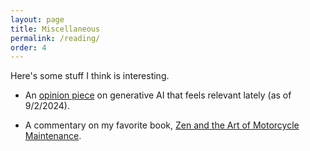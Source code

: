 ```yaml
---
layout: page
title: Miscellaneous
permalink: /reading/
order: 4
---
```


Here's some stuff I think is interesting. 

* An <a href= "https://ludic.mataroa.blog/blog/i-will-fucking-piledrive-you-if-you-mention-ai-again/">opinion piece</a> on generative AI that feels relevant lately (as of 9/2/2024). 

* A commentary on my favorite book, <a href= "https://www.smithsonianmag.com/smithsonian-institution/robert-pirsig-zen-art-motorcycle-maintenance-resonates-today-180975768"> Zen and the Art of Motorcycle Maintenance<a/>. 
